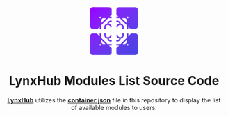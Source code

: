 <div align="center">

<img height="110" src="lynxhub_icon.png">

# LynxHub Modules List Source Code

**[LynxHub](https://github.com/KindaBrazy/LynxHub)** utilizes the **[container.json](./container.json)** file in this
repository to display the list of available modules to users.

</div>